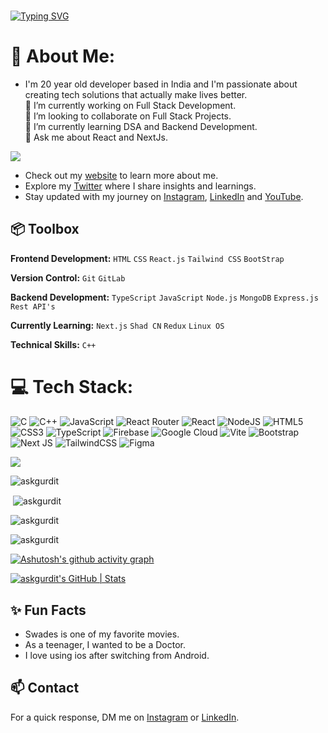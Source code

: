 ### 
[![Typing SVG](https://readme-typing-svg.demolab.com?font=Fira+Code&pause=1000&random=false&width=435&lines=Hey%2C+I'm+Gurdit+Singh+%F0%9F%91%8B%F0%9F%8F%BD+)](https://git.io/typing-svg)

# 💫 About Me:
- I'm 20 year old developer based in India and I'm passionate about creating tech solutions that actually make lives better.<br>
🔭 I’m currently working on Full Stack Development.<br>👯 I’m looking to collaborate on Full Stack Projects.<br>🌱 I’m currently learning DSA and Backend Development.<br>💬 Ask me about React and NextJs.<br>


[![](https://visitcount.itsvg.in/api?id=askgurdit&label=Profile%20Views&color=9&icon=5&pretty=false)](https://visitcount.itsvg.in)

- Check out my [website]((https://askgurdit.github.io/Responsive-File-Card1/))  to learn more about me.
- Explore my [Twitter](https://twitter.com/httpgurdit) where I share insights and learnings.
- Stay updated with my journey on [Instagram](https://www.instagram.com/thecsestudent), [LinkedIn](https://www.linkedin.com/in/gurditsingh2004) and [YouTube](https://www.youtube.com/@askgurdit).

## 📦 Toolbox

**Frontend Development:** `HTML` `CSS` `React.js` `Tailwind CSS` `BootStrap`
 
**Version Control:** `Git` `GitLab`

**Backend Development:** `TypeScript` `JavaScript` `Node.js` `MongoDB` `Express.js` `Rest API's`

**Currently Learning:** `Next.js` `Shad CN` `Redux` `Linux OS`

**Technical Skills:** `C++`

# 💻 Tech Stack:
![C](https://img.shields.io/badge/c-%2300599C.svg?style=for-the-badge&logo=c&logoColor=white) ![C++](https://img.shields.io/badge/c++-%2300599C.svg?style=for-the-badge&logo=c%2B%2B&logoColor=white) ![JavaScript](https://img.shields.io/badge/javascript-%23323330.svg?style=for-the-badge&logo=javascript&logoColor=%23F7DF1E) ![React Router](https://img.shields.io/badge/React_Router-CA4245?style=for-the-badge&logo=react-router&logoColor=white) ![React](https://img.shields.io/badge/react-%2320232a.svg?style=for-the-badge&logo=react&logoColor=%2361DAFB) ![NodeJS](https://img.shields.io/badge/node.js-6DA55F?style=for-the-badge&logo=node.js&logoColor=white) ![HTML5](https://img.shields.io/badge/html5-%23E34F26.svg?style=for-the-badge&logo=html5&logoColor=white) ![CSS3](https://img.shields.io/badge/css3-%231572B6.svg?style=for-the-badge&logo=css3&logoColor=white) ![TypeScript](https://img.shields.io/badge/typescript-%23007ACC.svg?style=for-the-badge&logo=typescript&logoColor=white) ![Firebase](https://img.shields.io/badge/firebase-%23039BE5.svg?style=for-the-badge&logo=firebase) ![Google Cloud](https://img.shields.io/badge/GoogleCloud-%234285F4.svg?style=for-the-badge&logo=google-cloud&logoColor=white) ![Vite](https://img.shields.io/badge/vite-%23646CFF.svg?style=for-the-badge&logo=vite&logoColor=white) ![Bootstrap](https://img.shields.io/badge/bootstrap-%238511FA.svg?style=for-the-badge&logo=bootstrap&logoColor=white) ![Next JS](https://img.shields.io/badge/Next-black?style=for-the-badge&logo=next.js&logoColor=white) ![TailwindCSS](https://img.shields.io/badge/tailwindcss-%2338B2AC.svg?style=for-the-badge&logo=tailwind-css&logoColor=white) ![Figma](https://img.shields.io/badge/figma-%23F24E1E.svg?style=for-the-badge&logo=figma&logoColor=white)

![](https://github-profile-trophy.vercel.app/?username=askgurdit&theme=radical&no-frame=true&no-bg=false&margin-w=4)
<p><img align="left" src="https://github-readme-stats.vercel.app/api/top-langs?username=askgurdit&show_icons=true&locale=en&layout=compact" alt="askgurdit" /></p>
<br>
<p>&nbsp;<img align="center" src="https://github-readme-stats.vercel.app/api?username=askgurdit&show_icons=true&locale=en" alt="askgurdit" /></p>
<p><img align="center" src="https://github-readme-streak-stats.herokuapp.com/?user=askgurdit&" alt="askgurdit" /></p>

<p><img align="center" src= "https://api.githubtrends.io/user/svg/askgurdit/langs?time_range=one_year&theme=classic" alt="askgurdit" /></p>

[![Ashutosh's github activity graph](https://github-readme-activity-graph.vercel.app/graph?username=askgurdit&bg_color=d1e5ff&color=9e4c9c&line=8d4c9e&point=403d3d&area=true&hide_border=true)](https://github.com/ashutosh00710/github-readme-activity-graph)

 
[![askgurdit's GitHub | Stats](https://stats.quine.sh/askgurdit/github?theme=dark)](https://quine.sh?utm_source=widgets&utm_campaign=askgurdit)



## ✨ Fun Facts 

- Swades is one of my favorite movies.
- As a teenager, I wanted to be a Doctor.
- I love using ios after switching from Android.

## 📫 Contact

 For a quick response, DM me on [Instagram](https://www.instagram.com/thecsestudent/) or [LinkedIn](https://www.linkedin.com/in/gurditsingh2004/). 
 
